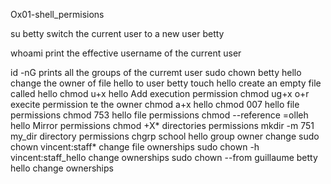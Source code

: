 Ox01-shell_permisions

su  betty 	switch the current user to a new user betty

whoami 		print the effective username of the current user

id -nG		prints all the groups of the curremt user
sudo chown betty hello 	change the owner of file hello to user betty
touch hello 	create an empty file called hello
chmod u+x hello 	Add execution permission
chmod ug+x o+r execite permission te  the owner
chmod a+x hello
chmod 007 hello 	 file permissions
chmod 753 hello 	file permissions
chmod --reference =olleh hello 	Mirror permissions
chmod +X* 	directories permissions
mkdir -m 751 my_dir directory permissions
chgrp school hello group owner change
sudo chown vincent:staff* 	change file ownerships
sudo chown -h vincent:staff_hello 		change ownerships
sudo chown --from guillaume betty hello 	change ownerships
